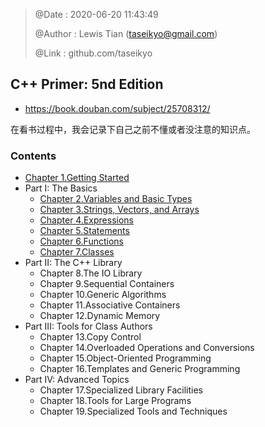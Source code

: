 > @Date    : 2020-06-20 11:43:49
>
> @Author  : Lewis Tian (taseikyo@gmail.com)
>
> @Link    : github.com/taseikyo

## C++ Primer: 5nd Edition

- https://book.douban.com/subject/25708312/

在看书过程中，我会记录下自己之前不懂或者没注意的知识点。

### Contents

- [Chapter 1.Getting Started](src/01.getting-started.md)
- Part I: The Basics
	- [Chapter 2.Variables and Basic Types](src/02.variables-and-basic-types.md)
	- [Chapter 3.Strings, Vectors, and Arrays](src/03.strings-vectors-and-arrays.md)
	- [Chapter 4.Expressions](src/04.expressions.md)
	- [Chapter 5.Statements](src/05.statements.md)
	- [Chapter 6.Functions](src/06.functions.md)
	- [Chapter 7.Classes](src/07.classes.md)
- Part II: The C++ Library
	- Chapter 8.The IO Library
	- Chapter 9.Sequential Containers
	- Chapter 10.Generic Algorithms
	- Chapter 11.Associative Containers
	- Chapter 12.Dynamic Memory
- Part III: Tools for Class Authors
	- Chapter 13.Copy Control
	- Chapter 14.Overloaded Operations and Conversions
	- Chapter 15.Object-Oriented Programming
	- Chapter 16.Templates and Generic Programming
- Part IV: Advanced Topics
	- Chapter 17.Specialized Library Facilities
	- Chapter 18.Tools for Large Programs
	- Chapter 19.Specialized Tools and Techniques